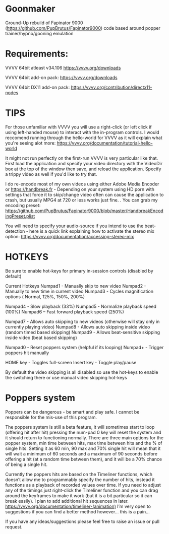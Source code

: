 # Goonmaker

Ground-Up rebuild of Fapinator 9000 (https://github.com/PupBrutus/Fapinator9000) code based around popper trainer/hypno/gooning emulation


Requirements: 
=========
VVVV 64bit atleast v34.106 https://vvvv.org/downloads

VVVV 64bit add-on pack: https://vvvv.org/downloads

VVVV 64bit DX11 add-on pack: https://vvvv.org/contribution/directx11-nodes 


TIPS
=========

For those unfamiliar with VVVV you will use a right-click (or left click if using left-handed mouse) to interact with the in-program controls. I would reccomend running through the hello-world for VVVV as it will explain what you're seeing alot more: https://vvvv.org/documentation/tutorial-hello-world

It might not run perfectly on the first-run VVVV is very particular like that. First load the application and specify your video directory with the VideoDir box at the top of the window then save, and reload the application. Specify a trippy video as well if you'd like to try that.

I do re-encode most of my own videos using either Adobe Media Encoder or https://handbreak.fr - Depending on your system using HD porn with settings that force it to skip/change video often can cause the application to crash, but usually MPG4 at 720 or less works just fine. . You can grab my encoding preset: https://github.com/PupBrutus/Fapinator9000/blob/master/HandbreakEncodingPreset.plist 

You will need to specify your audio-source if you intend to use the beat-detection - here is a quick link explaining how to activate the stereo mix option: https://vvvv.org/documentation/accessing-stereo-mix 


HOTKEYS
=========

Be sure to enable hot-keys for primary in-session controls (disabled by default)

Current Hotkeys
Numpad1 - Manually skip to new video
Numpad2 - Manually to new time in current video
Numpad3 - Cycles magnification options ( Normal, 125%, 150%, 200%)

Numpad4 - Slow playback (33%)
Numpad5 - Normalize playback speed (100%)
Numpad6 – Fast forward playback speed (250%)

Numpad7 - Allows auto skipping to new videos (otherwise will stay only in currently playing video)
Numpad8 - Allows auto skipping inside video (random timed based skipping)
Numpad9 - Allows beat-sensitive skipping inside video (beat based skipping)

Numpad0 - Reset poppers system (helpful if its looping)
Numpad+ - Trigger poppers hit manually

HOME key - Toggles full-screen
Insert key - Toggle play/pause


By default the video skipping is all disabled so use the hot-keys to enable the switching there or use manual video skipping hot-keys


Poppers system
=========
Poppers can be dangerous - be smart and play safe. I cannot be responsible for the mis-use of this program. 

The poppers system is still a beta feature, it will sometimes start to loop (offering hit after hit) pressing the num-pad 0 key will reset the system and it should return to functioning normally. There are three main options for the popper system, min time between hits, max time between hits and the % of single hits. Setting it as 60 min, 90 max and 70% single hit will mean that it will wait a minimum of 60 seconds and a maximum of 90 seconds before offering a hit (at a random time between them), and it will be a 70% chance of being a single hit. 

Currently the poppers hits are based on the Timeliner functions, which doesn’t allow me to programmably specify the number of hits, instead it functions as a playback of recorded values over time. If you need to adjust any of the timings just right-click the Timeliner function and you can drag around the keyframes to make it work (but it is a bit particular so it can break easily). I plan to add additional hit sequences in later. https://vvvv.org/documentation/timeliner-(animation)
I’m very open to suggestions if you can find a better method however... this is a pain... 

If you have any ideas/suggestions please feel free to raise an issue or pull request.

